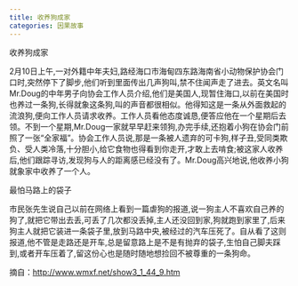 ```yaml
---
title: 收养狗成家
categories: 因果故事
---
```


	   
收养狗成家

2月10日上午,一对外籍中年夫妇,路经海口市海甸四东路海南省小动物保护协会门口时,突然停下了脚步,他们听到里面传出几声狗叫,禁不住闻声走了进去。英文名叫Mr.Doug的中年男子向协会工作人员介绍,他们是美国人,现暂住海口,以前在美国时也养过一条狗,长得就象这条狗,叫的声音都很相似。他得知这是一条从外面救起的流浪狗,便向工作人员请求收养。工作人员看他态度诚恳,便答应他在一个星期后去领。不到一个星期,Mr.Doug一家就早早赶来领狗,办完手续,还抱着小狗在协会门前照了一张“全家福”。协会工作人员说,那是一条被人遗弃的可卡狗,样子丑,受同类欺负、受人类冷落,十分胆小,给它食物也得看到你走开,才敢上去啃食;被这家人收养后,他们跟踪寻访,发现狗与人的距离感已经没有了。Mr.Doug高兴地说,他收养小狗就象家中收养了一个人。

最怕马路上的袋子

市民张先生说自己以前在网络上看到一篇虐狗的报道,说一狗主人不喜欢自己养的狗了,就把它带出去丢,可丢了几次都没丢掉,主人还没回到家,狗就跑到家里了,后来狗主人就把它装进一条袋子里,放到马路中央,被经过的汽车压死了。自从看了这则报道,他不管是走路还是开车,总是留意路上是不是有抛弃的袋子,生怕自己脚夫踩到,或者开车压着了,留这份心也是随时随地想捡回不被尊重的一条狗命。


摘自：http://www.wmxf.net/show3_1_44_9.htm